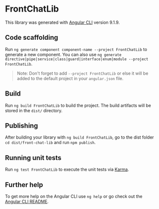 # FrontChatLib

This library was generated with [Angular CLI](https://github.com/angular/angular-cli) version 9.1.9.

## Code scaffolding

Run `ng generate component component-name --project FrontChatLib` to generate a new component. You can also use `ng generate directive|pipe|service|class|guard|interface|enum|module --project FrontChatLib`.
> Note: Don't forget to add `--project FrontChatLib` or else it will be added to the default project in your `angular.json` file. 

## Build

Run `ng build FrontChatLib` to build the project. The build artifacts will be stored in the `dist/` directory.

## Publishing

After building your library with `ng build FrontChatLib`, go to the dist folder `cd dist/front-chat-lib` and run `npm publish`.

## Running unit tests

Run `ng test FrontChatLib` to execute the unit tests via [Karma](https://karma-runner.github.io).

## Further help

To get more help on the Angular CLI use `ng help` or go check out the [Angular CLI README](https://github.com/angular/angular-cli/blob/master/README.md).
